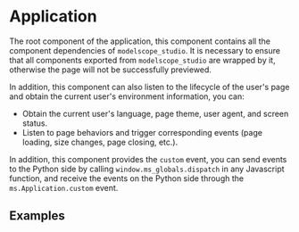 # Application

The root component of the application, this component contains all the component dependencies of `modelscope_studio`. It is necessary to ensure that all components exported from `modelscope_studio` are wrapped by it, otherwise the page will not be successfully previewed.

In addition, this component can also listen to the lifecycle of the user's page and obtain the current user's environment information, you can:

- Obtain the current user's language, page theme, user agent, and screen status.
- Listen to page behaviors and trigger corresponding events (page loading, size changes, page closing, etc.).

In addition, this component provides the `custom` event, you can send events to the Python side by calling `window.ms_globals.dispatch` in any Javascript function, and receive the events on the Python side through the `ms.Application.custom` event.

## Examples

<demo name="basic"></demo>

<demo name="language_adaptation" title="Automatically adapt to user language environment"></demo>

<demo name="theme_adaptation" title="Return different weighted content based on user interface theme"></demo>

<demo name="custom_event" title="Send custom events"></demo>
